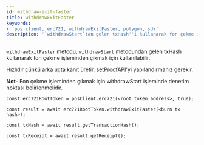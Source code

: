 ```yaml
---
id: withdraw-exit-faster
title: withdrawExitFaster
keywords:
- 'pos client, erc721, withdrawExitFaster, polygon, sdk'
description: '`withdrawStart`tan gelen txHash''i kullanarak fon çekme işleminden çıkar'
---
```


`withdrawExitFaster` metodu, `withdrawStart` metodundan gelen txHash kullanarak fon çekme işleminden çıkmak için kullanılabilir.


Hızlıdır çünkü arka uçta kanıt üretir. [setProofAPI](/docs/develop/ethereum-polygon/matic-js/set-proof-api)'yi yapılandırmanız gerekir.

**Not**- Fon çekme işleminden çıkmak için withdrawStart işleminde denetim noktası belirlenmelidir.

```
const erc721RootToken = posClient.erc721(<root token address>, true);

const result = await erc721RootToken.withdrawExitFaster(<burn tx hash>);

const txHash = await result.getTransactionHash();

const txReceipt = await result.getReceipt();

```
